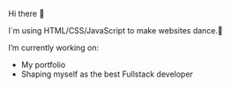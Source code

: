 Hi there 👋

I`m using HTML/CSS/JavaScript to make websites dance.🕺

I’m currently working on:
<ul> 
  <li>My portfolio</li>
  <li>Shaping myself as the best Fullstack developer</li>
</ul>

<!--
**Polleon462/Polleon462** is a ✨ _special_ ✨ repository because its `README.md` (this file) appears on your GitHub profile.

Here are some ideas to get you started:

- 🔭 I’m currently working on ...
- 🌱 I’m currently learning ...
- 👯 I’m looking to collaborate on ...
- 🤔 I’m looking for help with ...
- 💬 Ask me about ...
- 📫 How to reach me: ...
- 😄 Pronouns: ...
- ⚡ Fun fact: ...
-->
